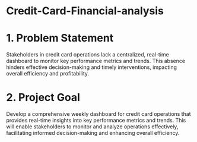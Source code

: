 # Credit-Card-Financial-analysis
# 1. Problem Statement
Stakeholders in credit card operations lack a centralized, real-time dashboard to monitor key performance metrics and trends. This absence hinders effective decision-making and timely interventions, impacting overall efficiency and profitability.

# 2. Project Goal
Develop a comprehensive weekly dashboard for credit card operations that provides real-time insights into key performance metrics and trends. This will enable stakeholders to monitor and analyze operations effectively, facilitating informed decision-making and enhancing overall efficiency.


